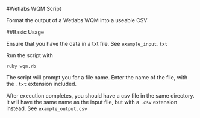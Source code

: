 #Wetlabs WQM Script

Format the output of a Wetlabs WQM into a useable CSV

##Basic Usage

Ensure that you have the data in a txt file.  See `example_input.txt`

Run the script with

```
ruby wqm.rb
```

The script will prompt you for a file name. Enter the name of the file, with the `.txt` extension included.

After execution completes, you should have a csv file in the same directory. It will have the same name as the input file, but with a `.csv` extension instead. See `example_output.csv`
